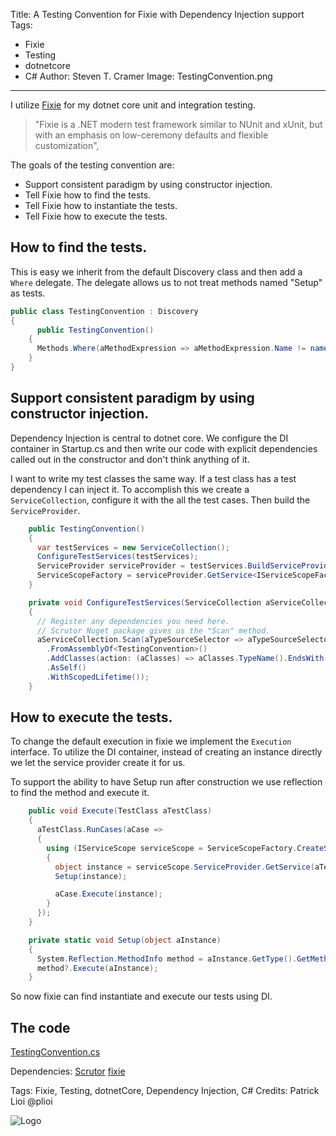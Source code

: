 Title: A Testing Convention for Fixie with Dependency Injection support
Tags: 
  - Fixie 
  - Testing 
  - dotnetcore 
  - C#
Author: Steven T. Cramer
Image: TestingConvention.png

---

I utilize [Fixie](http://fixie.github.io/) for my dotnet core unit and integration testing.

> "Fixie is a .NET modern test framework similar to NUnit and xUnit, but with an emphasis on low-ceremony defaults and flexible customization", 

The goals of the testing convention are:
* Support consistent paradigm by using constructor injection.
* Tell Fixie how to find the tests.
* Tell Fixie how to instantiate the tests.
* Tell Fixie how to execute the tests.

## How to find the tests.

This is easy we inherit from the default Discovery class and then add a `Where` delegate.  The delegate allows us to not treat methods named "Setup" as tests.

```csharp
public class TestingConvention : Discovery 
{
      public TestingConvention()
    {
      Methods.Where(aMethodExpression => aMethodExpression.Name != nameof(Setup));
    }
}
```

## Support consistent paradigm by using constructor injection.
Dependency Injection is central to dotnet core.  We configure the DI container in Startup.cs and then write our code with explicit dependencies called out in the constructor and don't think anything of it.

I want to write my test classes the same way.  If a test class has a test dependency I can inject it.  To accomplish this we create a `ServiceCollection`,
configure it with the all the test cases. Then build the `ServiceProvider`.

```csharp
    public TestingConvention()
    {
      var testServices = new ServiceCollection();
      ConfigureTestServices(testServices);
      ServiceProvider serviceProvider = testServices.BuildServiceProvider();
      ServiceScopeFactory = serviceProvider.GetService<IServiceScopeFactory>();
    }

    private void ConfigureTestServices(ServiceCollection aServiceCollection)
    {
      // Register any dependencies you need here.
      // Scrutor Nuget package gives us the "Scan" method.
      aServiceCollection.Scan(aTypeSourceSelector => aTypeSourceSelector
        .FromAssemblyOf<TestingConvention>()
        .AddClasses(action: (aClasses) => aClasses.TypeName().EndsWith("Tests"))
        .AsSelf()
        .WithScopedLifetime());
    }
```

## How to execute the tests.

To change the default execution in fixie we implement the `Execution` interface.
To utilize the DI container, instead of creating an instance directly we let the service provider create it for us.

To support the ability to have Setup run after construction we use reflection to find the method and execute it.

```csharp
    public void Execute(TestClass aTestClass)
    {
      aTestClass.RunCases(aCase =>
      {
        using (IServiceScope serviceScope = ServiceScopeFactory.CreateScope())
        {
          object instance = serviceScope.ServiceProvider.GetService(aTestClass.Type);
          Setup(instance);

          aCase.Execute(instance);
        }
      });
    }

    private static void Setup(object aInstance)
    {
      System.Reflection.MethodInfo method = aInstance.GetType().GetMethod(nameof(Setup));
      method?.Execute(aInstance);
    }
```

So now fixie can find instantiate and execute our tests using DI.

## The code
[TestingConvention.cs](https://github.com/TimeWarpEngineering/blazor-state/blob/master/test/BlazorState.Server.Integration.Tests/Infrastructure/TestingConvention.cs)

Dependencies:
[Scrutor](https://github.com/khellang/Scrutor)
[fixie](http://fixie.github.io/)


Tags: Fixie,  Testing, dotnetCore, Dependency Injection, C#
Credits: Patrick Lioi @plioi

![Logo](/content/images/2019/01/Logo.svg)

